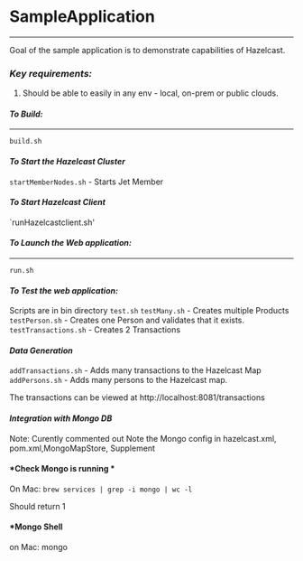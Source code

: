 
# **SampleApplication**
___________________

Goal of the sample application is to demonstrate capabilities of Hazelcast.

### *Key requirements:*

1. Should be able to easily in any env - local, on-prem or public clouds.


#### *To Build:*
__________

`build.sh`

#### *To Start the Hazelcast Cluster*

`startMemberNodes.sh`    - Starts Jet Member

#### *To Start Hazelcast Client*
`runHazelcastclient.sh'


#### *To Launch the Web application:*
________

`run.sh`

#### *To Test the web application:*

Scripts are in bin directory
`test.sh`
`testMany.sh` - Creates multiple Products
`testPerson.sh` - Creates one Person and validates that it exists.
`testTransactions.sh` - Creates 2 Transactions

#### *Data Generation* 
`addTransactions.sh` - Adds many transactions to the Hazelcast Map
`addPersons.sh` - Adds many persons to the Hazelcast map.


The transactions can be viewed at 
http://localhost:8081/transactions

 
#### *Integration with Mongo DB*
Note: Curently commented out
Note the Mongo config in hazelcast.xml, pom.xml,MongoMapStore, Supplement

#### *Check Mongo is running *
On Mac:
`brew services | grep -i mongo | wc -l`

Should return 1 

#### *Mongo Shell
on Mac:
mongo









